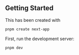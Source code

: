 ## Getting Started

This has been created with

```bash
pnpm create next-app
```

First, run the development server:

```bash
pnpm dev
```
